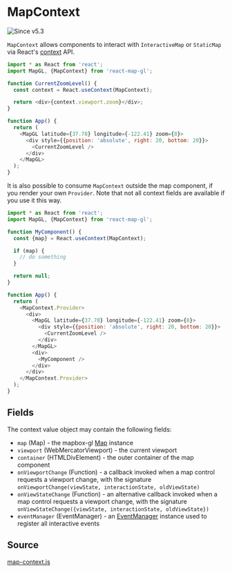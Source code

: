 # MapContext

![Since v5.3](https://img.shields.io/badge/since-v5.3-green)

`MapContext` allows components to interact with `InteractiveMap` or `StaticMap` via React's [context](https://reactjs.org/docs/context.html) API.

```js
import * as React from 'react';
import MapGL, {MapContext} from 'react-map-gl';

function CurrentZoomLevel() {
  const context = React.useContext(MapContext);

  return <div>{context.viewport.zoom}</div>;
}

function App() {
  return (
    <MapGL latitude={37.78} longitude={-122.41} zoom={8}>
      <div style={{position: 'absolute', right: 20, bottom: 20}}>
        <CurrentZoomLevel />
      </div>
    </MapGL>
  );
}
```

It is also possible to consume `MapContext` outside the map component, if you render your own `Provider`. Note that not all context fields are available if you use it this way.

```js
import * as React from 'react';
import MapGL, {MapContext} from 'react-map-gl';

function MyComponent() {
  const {map} = React.useContext(MapContext);

  if (map) {
    // do something
  }

  return null;
}

function App() {
  return (
    <MapContext.Provider>
      <div>
        <MapGL latitude={37.78} longitude={-122.41} zoom={8}>
          <div style={{position: 'absolute', right: 20, bottom: 20}}>
            <CurrentZoomLevel />
          </div>
        </MapGL>
        <div>
          <MyComponent />
        </div>
      </div>
    </MapContext.Provider>
  );
}
```

## Fields

The context value object may contain the following fields:

- `map` (Map) - the mapbox-gl [Map]((https://www.mapbox.com/mapbox-gl-js/api/#map)) instance
- `viewport` (WebMercatorViewport) - the current viewport
- `container` (HTMLDivElement) - the outer container of the map component
- `onViewportChange` (Function) - a callback invoked when a map control requests a viewport change, with the signature `onViewportChange(viewState, interactionState, oldViewState)`
- `onViewStateChange` (Function) - an alternative callback invoked when a map control requests a viewport change, with the signature `onViewStateChange({viewState, interactionState, oldViewState})`
- `eventManager` (EventManager) - an [EventManager](https://uber-web.github.io/mjolnir.js/docs/api-reference/event-manager) instance used to register all interactive events


## Source

[map-context.js](https://github.com/visgl/react-map-gl/tree/6.1-release/src/components/map-context.js)
